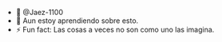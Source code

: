 - 👋 @Jaez-1100
- 👀 Aun estoy aprendiendo sobre esto.
- ⚡ Fun fact: Las cosas a veces no son como uno las imagina.

<!--- XD --->

